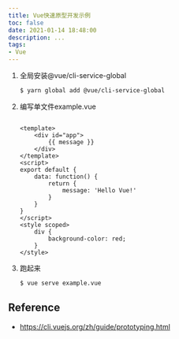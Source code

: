 ```yaml
---
title: Vue快速原型开发示例
toc: false
date: 2021-01-14 18:48:00
description: ...
tags:
- Vue
---
```


1. 全局安装@vue/cli-service-global

   ```bash
   $ yarn global add @vue/cli-service-global
   ```

2. 编写单文件example.vue

   ```vue
   
   <template>
       <div id="app">
           {{ message }}
       </div>
   </template>
   <script>
   export default {
       data: function() {
           return {
               message: 'Hello Vue!'
           }
       }
   }
   </script>
   <style scoped>
       div {
           background-color: red;
       }
   </style>
   ```

3. 跑起来

   ```bash
   $ vue serve example.vue
   ```

## Reference

- https://cli.vuejs.org/zh/guide/prototyping.html

